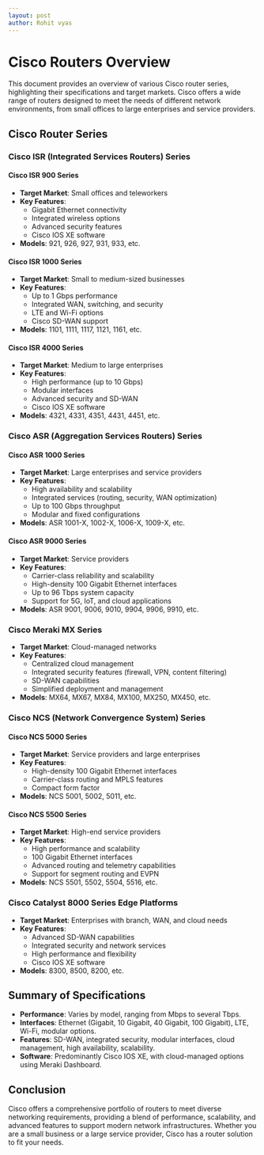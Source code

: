 ```yaml
---
layout: post
author: Rohit vyas
---
```


# Cisco Routers Overview

This document provides an overview of various Cisco router series, highlighting their specifications and target markets. Cisco offers a wide range of routers designed to meet the needs of different network environments, from small offices to large enterprises and service providers.

## Cisco Router Series

### Cisco ISR (Integrated Services Routers) Series

#### Cisco ISR 900 Series
- **Target Market**: Small offices and teleworkers
- **Key Features**:
  - Gigabit Ethernet connectivity
  - Integrated wireless options
  - Advanced security features
  - Cisco IOS XE software
- **Models**: 921, 926, 927, 931, 933, etc.

#### Cisco ISR 1000 Series
- **Target Market**: Small to medium-sized businesses
- **Key Features**:
  - Up to 1 Gbps performance
  - Integrated WAN, switching, and security
  - LTE and Wi-Fi options
  - Cisco SD-WAN support
- **Models**: 1101, 1111, 1117, 1121, 1161, etc.

#### Cisco ISR 4000 Series
- **Target Market**: Medium to large enterprises
- **Key Features**:
  - High performance (up to 10 Gbps)
  - Modular interfaces
  - Advanced security and SD-WAN
  - Cisco IOS XE software
- **Models**: 4321, 4331, 4351, 4431, 4451, etc.

### Cisco ASR (Aggregation Services Routers) Series

#### Cisco ASR 1000 Series
- **Target Market**: Large enterprises and service providers
- **Key Features**:
  - High availability and scalability
  - Integrated services (routing, security, WAN optimization)
  - Up to 100 Gbps throughput
  - Modular and fixed configurations
- **Models**: ASR 1001-X, 1002-X, 1006-X, 1009-X, etc.

#### Cisco ASR 9000 Series
- **Target Market**: Service providers
- **Key Features**:
  - Carrier-class reliability and scalability
  - High-density 100 Gigabit Ethernet interfaces
  - Up to 96 Tbps system capacity
  - Support for 5G, IoT, and cloud applications
- **Models**: ASR 9001, 9006, 9010, 9904, 9906, 9910, etc.

### Cisco Meraki MX Series

- **Target Market**: Cloud-managed networks
- **Key Features**:
  - Centralized cloud management
  - Integrated security features (firewall, VPN, content filtering)
  - SD-WAN capabilities
  - Simplified deployment and management
- **Models**: MX64, MX67, MX84, MX100, MX250, MX450, etc.

### Cisco NCS (Network Convergence System) Series

#### Cisco NCS 5000 Series
- **Target Market**: Service providers and large enterprises
- **Key Features**:
  - High-density 100 Gigabit Ethernet interfaces
  - Carrier-class routing and MPLS features
  - Compact form factor
- **Models**: NCS 5001, 5002, 5011, etc.

#### Cisco NCS 5500 Series
- **Target Market**: High-end service providers
- **Key Features**:
  - High performance and scalability
  - 100 Gigabit Ethernet interfaces
  - Advanced routing and telemetry capabilities
  - Support for segment routing and EVPN
- **Models**: NCS 5501, 5502, 5504, 5516, etc.

### Cisco Catalyst 8000 Series Edge Platforms

- **Target Market**: Enterprises with branch, WAN, and cloud needs
- **Key Features**:
  - Advanced SD-WAN capabilities
  - Integrated security and network services
  - High performance and flexibility
  - Cisco IOS XE software
- **Models**: 8300, 8500, 8200, etc.

## Summary of Specifications

- **Performance**: Varies by model, ranging from Mbps to several Tbps.
- **Interfaces**: Ethernet (Gigabit, 10 Gigabit, 40 Gigabit, 100 Gigabit), LTE, Wi-Fi, modular options.
- **Features**: SD-WAN, integrated security, modular interfaces, cloud management, high availability, scalability.
- **Software**: Predominantly Cisco IOS XE, with cloud-managed options using Meraki Dashboard.

## Conclusion

Cisco offers a comprehensive portfolio of routers to meet diverse networking requirements, providing a blend of performance, scalability, and advanced features to support modern network infrastructures. Whether you are a small business or a large service provider, Cisco has a router solution to fit your needs.

